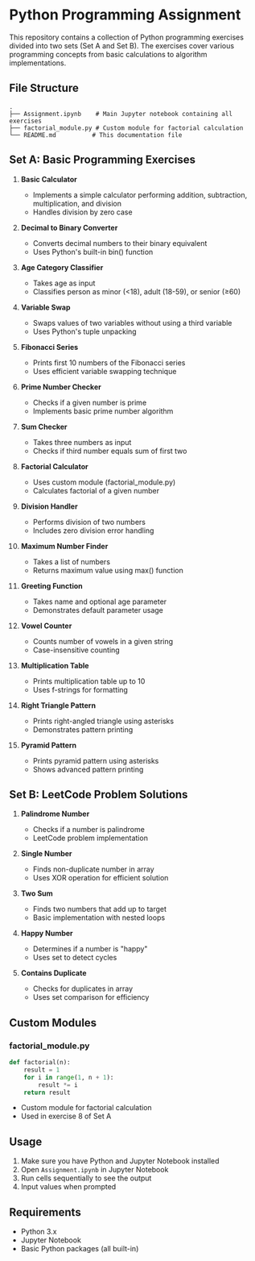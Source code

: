 # Python Programming Assignment

This repository contains a collection of Python programming exercises divided into two sets (Set A and Set B). The exercises cover various programming concepts from basic calculations to algorithm implementations.

## File Structure

```
.
├── Assignment.ipynb    # Main Jupyter notebook containing all exercises
├── factorial_module.py # Custom module for factorial calculation
└── README.md          # This documentation file
```

## Set A: Basic Programming Exercises

1. **Basic Calculator**
   - Implements a simple calculator performing addition, subtraction, multiplication, and division
   - Handles division by zero case

2. **Decimal to Binary Converter**
   - Converts decimal numbers to their binary equivalent
   - Uses Python's built-in bin() function

3. **Age Category Classifier**
   - Takes age as input
   - Classifies person as minor (<18), adult (18-59), or senior (≥60)

4. **Variable Swap**
   - Swaps values of two variables without using a third variable
   - Uses Python's tuple unpacking

5. **Fibonacci Series**
   - Prints first 10 numbers of the Fibonacci series
   - Uses efficient variable swapping technique

6. **Prime Number Checker**
   - Checks if a given number is prime
   - Implements basic prime number algorithm

7. **Sum Checker**
   - Takes three numbers as input
   - Checks if third number equals sum of first two

8. **Factorial Calculator**
   - Uses custom module (factorial_module.py)
   - Calculates factorial of a given number

9. **Division Handler**
   - Performs division of two numbers
   - Includes zero division error handling

10. **Maximum Number Finder**
    - Takes a list of numbers
    - Returns maximum value using max() function

11. **Greeting Function**
    - Takes name and optional age parameter
    - Demonstrates default parameter usage

12. **Vowel Counter**
    - Counts number of vowels in a given string
    - Case-insensitive counting

13. **Multiplication Table**
    - Prints multiplication table up to 10
    - Uses f-strings for formatting

14. **Right Triangle Pattern**
    - Prints right-angled triangle using asterisks
    - Demonstrates pattern printing

15. **Pyramid Pattern**
    - Prints pyramid pattern using asterisks
    - Shows advanced pattern printing

## Set B: LeetCode Problem Solutions

1. **Palindrome Number**
   - Checks if a number is palindrome
   - LeetCode problem implementation

2. **Single Number**
   - Finds non-duplicate number in array
   - Uses XOR operation for efficient solution

3. **Two Sum**
   - Finds two numbers that add up to target
   - Basic implementation with nested loops

4. **Happy Number**
   - Determines if a number is "happy"
   - Uses set to detect cycles

5. **Contains Duplicate**
   - Checks for duplicates in array
   - Uses set comparison for efficiency

## Custom Modules

### factorial_module.py
```python
def factorial(n):
    result = 1
    for i in range(1, n + 1):
        result *= i
    return result
```
- Custom module for factorial calculation
- Used in exercise 8 of Set A

## Usage

1. Make sure you have Python and Jupyter Notebook installed
2. Open `Assignment.ipynb` in Jupyter Notebook
3. Run cells sequentially to see the output
4. Input values when prompted

## Requirements

- Python 3.x
- Jupyter Notebook
- Basic Python packages (all built-in) 